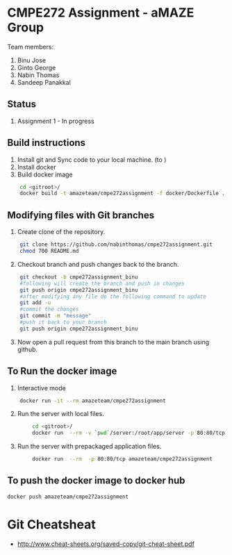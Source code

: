 # CMPE272 Assignment - aMAZE Group

Team members: 
1. Binu Jose
2. Ginto George
3. Nabin Thomas
4. Sandeep Panakkal

## Status

1. Assignment 1 - In progress

## Build instructions
1. Install git and Sync code to your local machine. (to <gitroot>)
2. Install docker
3. Build docker image
```bash
    cd <gitroot>/ 
    docker build -t amazeteam/cmpe272assignment -f docker/Dockerfile .
```
## Modifying files with Git branches
1. Create clone of the repository.	
```bash
	git clone https://github.com/nabinthomas/cmpe272assignment.git
  	chmod 700 README.md
```
2. Checkout branch and push changes back to the branch. 
```bash
	git checkout -b cmpe272assignment_binu
	#following will create the branch and push in changes
	git push origin cmpe272assignment_binu
	#after modifying any file do the following command to update 
	git add -u 
	#commit the changes
	git commit -m "message"
	#push it back to your branch 
	git push origin cmpe272assignment_binu 
```
3. Now open a pull request from this branch to the main branch using github. 

## To Run the docker image
1. Interactive mode
```bash
    docker run -it --rm amazeteam/cmpe272assignment
```
2. Run the server with local files.
```bash
        cd <gitroot>/ 
        docker run  --rm -v `pwd`/server:/root/app/server -p 80:80/tcp amazeteam/cmpe272assignment
```
3. Run the server with prepackaged application files. 
```bash
        docker run  --rm  -p 80:80/tcp amazeteam/cmpe272assignment
```

## To push the docker image to docker hub
```bash
docker push amazeteam/cmpe272assignment
```

# Git Cheatsheat
- http://www.cheat-sheets.org/saved-copy/git-cheat-sheet.pdf

